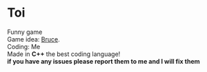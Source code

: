 # Toi
Funny game  
Game idea: [Bruce](https://github.com/bruce1234lol).  
Coding: Me  
Made in **C++** the best coding language!   
**if you have any issues please report them to me and I will fix them**

